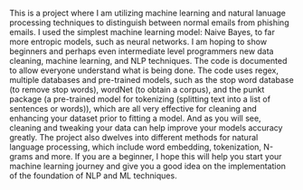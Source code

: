 This is a project where I am utilizing machine learning and natural lanuage processing techniques to distinguish between normal emails from phishing emails. I used the simplest machine learning model: Naive Bayes, to far more entropic models, 
such as neural networks. I am hoping to show beginners and perhaps even intermediate level programmers new data cleaning, machine learning, and NLP techniques. The code is documented to allow everyone understand what is being done. The code 
uses regex, multiple databases and pre-trained models, such as the stop word database (to remove stop words), wordNet (to obtain a corpus), and the punkt package (a pre-trained model for tokenizing (splitting text into a list of sentences or words)),
which are all very effective for cleaning and enhancing your dataset prior to fitting a model. And as you will see, cleaning and tweaking your data can help improve your models accuracy greatly. 
The project also dwelves into different methods for natural language processing, which include word embedding, tokenization, N-grams and more. If you are a beginner, I hope this will help you start your machine learning journey and 
give you a good idea on the implementation of the foundation of NLP and ML techniques. 
